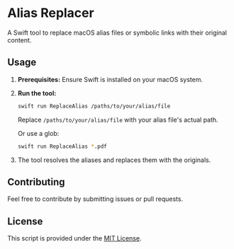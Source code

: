 # Alias Replacer

A Swift tool to replace macOS alias files or symbolic links with their original content.

## Usage

1. **Prerequisites:** Ensure Swift is installed on your macOS system.

2. **Run the tool:**
    ```bash
    swift run ReplaceAlias /paths/to/your/alias/file
    ```
    Replace `/paths/to/your/alias/file` with your alias file's actual path.
    
    Or use a glob:
    
    ```bash
    swift run ReplaceAlias *.pdf
    ```

3. The tool resolves the aliases and replaces them with the originals.

## Contributing

Feel free to contribute by submitting issues or pull requests.

## License

This script is provided under the [MIT License](LICENSE).
